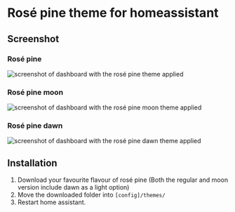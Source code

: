 # Rosé pine theme for homeassistant

## Screenshot

### Rosé pine
![screenshot of dashboard with the rosé pine theme applied](https://i.imgur.com/0aYD1PB.png)

### Rosé pine moon
![screenshot of dashboard with the rosé pine moon theme applied](https://i.imgur.com/CVXjAND.png)

### Rosé pine dawn
![screenshot of dashboard with the rosé pine dawn theme applied](https://i.imgur.com/Zr9Sl0d.png)

## Installation
1. Download your favourite flavour of rosé pine (Both the regular and moon version include dawn as a light option)
2. Move the downloaded folder into `[config]/themes/`
3. Restart home assistant.